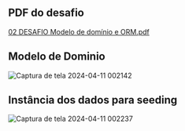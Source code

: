 ## PDF do desafio
[02 DESAFIO Modelo de domínio e ORM.pdf](https://github.com/Iuryaaraujo/DESAFIO-Modelo-de-dominio-e-ORM/files/14940782/02.DESAFIO.Modelo.de.dominio.e.ORM.pdf)

## Modelo de Dominio
![Captura de tela 2024-04-11 002142](https://github.com/Iuryaaraujo/DESAFIO-Modelo-de-dominio-e-ORM/assets/132828748/92d5ec53-29d9-48bb-a58e-0206ab8a7fe5)

## Instância dos dados para seeding
![Captura de tela 2024-04-11 002237](https://github.com/Iuryaaraujo/DESAFIO-Modelo-de-dominio-e-ORM/assets/132828748/718b68c1-ed68-4dd2-9648-c308e60718fc)
